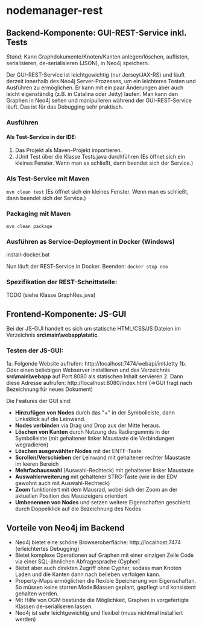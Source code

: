 # nodemanager-rest


## Backend-Komponente: GUI-REST-Service inkl. Tests
*Stand:* Kann Graphdokumente/Knoten/Kanten anlegen/löschen, auflisten, serialisieren, de-serialisieren (JSON), in Neo4j speichern. 

Der GUI-REST-Service ist leichtgewichtig (nur Jersey/JAX-RS) und läuft derzeit innerhalb des Neo4j Server-Prozesses, um ein leichteres Testen und Ausführen zu ermöglichen. Er kann mit ein paar Änderungen aber auch leicht eigenständig (z.B. in Catalina oder Jetty) laufen. 
Man kann den Graphen in Neo4j sehen und manipulieren während der GUI-REST-Service läuft. Das ist für das Debugging sehr praktisch.

### Ausführen
#### Als Test-Service in der IDE:
1. Das Projekt als Maven-Projekt importieren.
2. JUnit Test über die Klasse Tests.java durchführen (Es öffnet sich ein kleines Fenster. Wenn man es schließt, dann beendet sich der Service.)

### Als Test-Service mit Maven
`mvn clean test` (Es öffnet sich ein kleines Fenster. Wenn man es schließt, dann beendet sich der Service.)

### Packaging mit Maven
`mvn clean package` 

### Ausführen as Service-Deployment in Docker (Windows)
install-docker.bat 

Nun läuft der REST-Service in Docker. Beenden: `docker stop neo`

### Spezifikation der REST-Schnittstelle:
TODO (siehe Klasse GraphRes.java)

## Frontend-Komponente: JS-GUI
Bei der JS-GUI handelt es sich um statische HTML/CSS/JS Dateien im Verzeichnis **src\main\webapp\static**.

### Testen der JS-GUI:
1a. Folgende Website aufrufen: http://localhost:7474/webapi/initJetty 
1b. Oder einen beliebigen Webserver installieren und das Verzeichnis **src\main\webapp** auf Port 8080 als statischen Inhalt servieren
2. Dann diese Adresse aufrufen: http://localhost:8080/index.html (=>GUI fragt nach Bezeichnung für neues Dokument)

Die Features der GUI sind:

- **Hinzufügen von Nodes** durch das "+" in der Symbolleiste, dann Linksklick auf die Leinwand.
- **Nodes verbinden** via Drag und Drop aus der Mitte heraus.
- **Löschen von Kanten** durch Nutzung des Radiergummis in der Symbolleiste (mit gehaltener linker Maustaste die Verbindungen wegradieren)
- **Löschen ausgewählter Nodes** mit der ENTF-Taste
- **Scrollen/Verschieben** der Leinwand mit gehaltener rechter Maustaste im leeren Bereich
- **Mehrfachauswahl** (Auswahl-Rechteck) mit gehaltener linker Maustaste
- **Auswahlerweiterung** mit gehaltener STRG-Taste (wie in der EDV gewohnt auch mit Auswahl-Rechteck)
- **Zoom** funktioniert mit dem Mausrad, wobei sich der Zoom an der aktuellen Position des Mauszeigers orientiert
- **Umbenennen von Nodes** und setzen weitere Eigenschaften geschieht durch Doppelklick auf die Bezeichnung des Nodes

## Vorteile von Neo4j im Backend
- Neo4j bietet eine schöne Browseroberfläche: http://localhost:7474 (erleichtertes Debugging)
- Bietet komplexe Operationen auf Graphen mit einer einzigen Zeile Code via einer SQL-ähnlichen Abfragesprache (Cypher) 
- Bietet aber auch direkten Zugriff ohne Cypher, sodass man Knoten Laden und die Kanten dann nach belieben verfolgen kann. 
- Property-Maps ermöglichen die flexible Speicherung von Eigenschaften. So müssen keine starren Modellklassen geplant, gepflegt und konsistent gehalten werden. 
- Mit Hilfe von OGM bestünde die Möglichkeit, Graphen in vorgefertigte Klassen de-serialiseren lassen. 
- Neo4j ist sehr leichtgewichtig und flexibel (muss nichtmal installiert werden)

